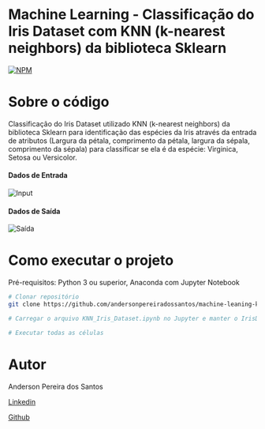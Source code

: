 # Machine Learning - Classificação do Iris Dataset com KNN (k-nearest neighbors) da biblioteca Sklearn

[![NPM](https://img.shields.io/npm/l/react)](https://github.com/andersonpereiradossantos/laravel-migration-seed-estados-cidade-brasil/blob/main/LICENSE) 

# Sobre o código

 Classificação do Iris Dataset utilizado KNN (k-nearest neighbors) da biblioteca Sklearn para identificação das espécies da Iris através da entrada de atributos (Largura da pétala, comprimento da pétala,  largura da sépala, comprimento da sépala) para classificar se ela é da espécie: Virginica, Setosa ou Versicolor.

#### Dados de Entrada

![Input](https://kedro.readthedocs.io/en/stable/_images/iris_measurements.png)

#### Dados de Saída

![Saída](https://miro.medium.com/max/700/1*uo6VfVH87jRjMZWVdwq3Vw.png)


# Como executar o projeto

Pré-requisitos: Python 3 ou superior, Anaconda com Jupyter Notebook

```bash
# Clonar repositório
git clone https://github.com/andersonpereiradossantos/machine-leaning-knn_Iris_dataset.git

# Carregar o arquivo KNN_Iris_Dataset.ipynb no Jupyter e manter o IrisDataset.xls na mesma localização do notebook.

# Executar todas as células
```

# Autor

Anderson Pereira dos Santos

[Linkedin](https://www.linkedin.com/in/andersonpereirasantos)

[Github](https://github.com/andersonpereiradossantos)
